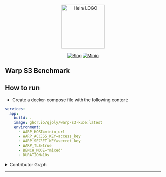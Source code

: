 <p align="center">
    <img src="https://avatars.githubusercontent.com/u/82603435?v=4" width="140px" alt="Helm LOGO"/>
</p>

<div align="center">

  [![Blog](https://img.shields.io/badge/Blog-blue?style=for-the-badge&logo=buymeacoffee&logoColor=white)](https://une-tasse-de.cafe/)
  [![Minio](https://img.shields.io/badge/Minio-red?style=for-the-badge&logo=minio&logoColor=white)](https://min.io/docs/minio/kubernetes/upstream/index.html)
  
</div>

## Warp S3 Benchmark

## How to run

- Create a docker-compose file with the following content:

```yaml
services:
  app:
    build: .
    image: ghcr.io/qjoly/warp-s3-kube:latest
    environment:
      - WARP_HOST=minio_url
      - WARP_ACCESS_KEY=access_key
      - WARP_SECRET_KEY=secret_key
      - WARP_TLS=true
      - BENCH_MODE="mixed"
      - DURATION=10s
```

<details closed>
<summary>Contributor Graph</summary>
<br>
<p align="center">
   <a href="https://github.com/qjoly/warp-s3-kube/graphs/contributors">
      <img src="https://contrib.rocks/image?repo=qjoly/warp-s3-kube">
   </a>
</p>
</details>

---
